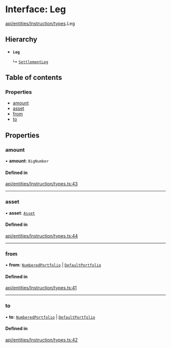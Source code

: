 # Interface: Leg

[api/entities/Instruction/types](../wiki/api.entities.Instruction.types).Leg

## Hierarchy

- **`Leg`**

  ↳ [`SettlementLeg`](../wiki/api.entities.Portfolio.types.SettlementLeg)

## Table of contents

### Properties

- [amount](../wiki/api.entities.Instruction.types.Leg#amount)
- [asset](../wiki/api.entities.Instruction.types.Leg#asset)
- [from](../wiki/api.entities.Instruction.types.Leg#from)
- [to](../wiki/api.entities.Instruction.types.Leg#to)

## Properties

### amount

• **amount**: `BigNumber`

#### Defined in

[api/entities/Instruction/types.ts:43](https://github.com/PolymeshAssociation/polymesh-sdk/blob/46129005/src/api/entities/Instruction/types.ts#L43)

___

### asset

• **asset**: [`Asset`](../wiki/api.entities.Asset.Asset)

#### Defined in

[api/entities/Instruction/types.ts:44](https://github.com/PolymeshAssociation/polymesh-sdk/blob/46129005/src/api/entities/Instruction/types.ts#L44)

___

### from

• **from**: [`NumberedPortfolio`](../wiki/api.entities.NumberedPortfolio.NumberedPortfolio) \| [`DefaultPortfolio`](../wiki/api.entities.DefaultPortfolio.DefaultPortfolio)

#### Defined in

[api/entities/Instruction/types.ts:41](https://github.com/PolymeshAssociation/polymesh-sdk/blob/46129005/src/api/entities/Instruction/types.ts#L41)

___

### to

• **to**: [`NumberedPortfolio`](../wiki/api.entities.NumberedPortfolio.NumberedPortfolio) \| [`DefaultPortfolio`](../wiki/api.entities.DefaultPortfolio.DefaultPortfolio)

#### Defined in

[api/entities/Instruction/types.ts:42](https://github.com/PolymeshAssociation/polymesh-sdk/blob/46129005/src/api/entities/Instruction/types.ts#L42)
